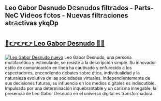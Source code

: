 ## Leo Gabor Desnudo D𝚎sn𝚞dos filtr𝚊dos - Parts-NeC Vid𝚎os f𝚘tos - N𝚞evas filtr𝚊ciones atr𝚊ctivas ykqDp

# <h2><a href="http://mb6osd.tromn.icu/?c=Leo+Gabor+Desnudo">🔗👉👉👉 Leo Gabor Desnudo 🔗🔗</a></h2>

[![Leo Gabor Desnudo nuevo](https://i.imgur.com/pEAQMta.gif)](http://mb6osd.tromn.icu/?c=Leo+Gabor+Desnudo)
Leo Gabor Desnudo, una persona multifacética y estimulante, se resiste a la descripción simple. Su innovador estilo de comunicación en línea ha cautivado y enfurecido a los espectadores, encendiendo debates sobre ética, individualidad y la naturaleza evolutiva de las sociedades virtuales. Independientemente de sus decisiones futuras, su influencia en los medios digitales es indiscutible. Impulsada por una determinación inquebrantable y un carisma innegable, la presencia de Leo Gabor Desnudo en el universo digital es transformadora.
